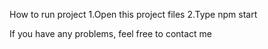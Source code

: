 How to run project
1.Open this project files
2.Type npm start

If you have any problems, feel free to contact me